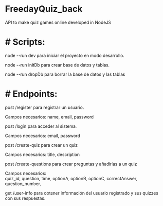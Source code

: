 # FreedayQuiz_back

API to make quiz games online developed in NodeJS

# # Scripts:

node --run dev para iniciar el proyecto en modo desarrollo.

node --run initDb para crear base de datos y tablas.

node --run dropDb para borrar la base de datos y las tablas

# # Endpoints:

post /register para registrar un usuario.

Campos necesarios: name, email, password

post /login para acceder al sistema.

Campos necesarios: email, password

post /create-quiz para crear un quiz

Campos necesarios: title, description

post /create-questions para crear preguntas y añadirlas a un quiz

Campos necesarios:  
 quiz_id,
question,
time,
optionA,
optionB,
optionC,
correctAnswer,
question_number,

get /user-info para obtener información del usuario registrado y sus quizzes con sus respuestas.
